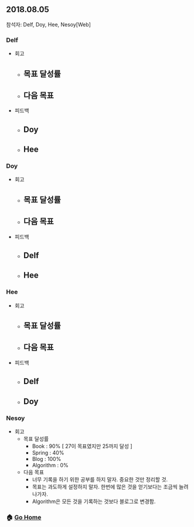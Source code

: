 ## 2018.08.05
참석자: Delf, Doy, Hee, Nesoy[Web]

### Delf
- 회고
  - 목표 달성률
    -
  - 다음 목표
    -
- 피드백
  - Doy
    -
  - Hee
    -

### Doy
- 회고
  - 목표 달성률
    -
  - 다음 목표
    -
- 피드백
  - Delf
    -
  - Hee
    -

### Hee
- 회고
  - 목표 달성률
    -
  - 다음 목표
    -
- 피드백
  - Delf
    -
  - Doy
    -

### Nesoy
- 회고
  - 목표 달성률
    - Book : 90% [ 27이 목표였지만 25까지 달성 ]
    - Spring : 40%
    - Blog : 100%
    - Algorithm : 0%
  - 다음 목표
    - 너무 기록을 하기 위한 공부를 하지 말자. 중요한 것만 정리할 것.
    - 목표는 과도하게 설정하지 말자. 한번에 많은 것을 얻기보다는 조금씩 늘려나가자.
    - Algorithm은 모든 것을 기록하는 것보다 블로그로 변경함.

### :house: [Go Home](https://github.com/T-WWL/WWL)
